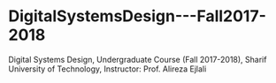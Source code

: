 # DigitalSystemsDesign---Fall2017-2018
  Digital Systems Design, Undergraduate Course (Fall 2017-2018), Sharif University of Technology, Instructor: Prof. Alireza Ejlali
